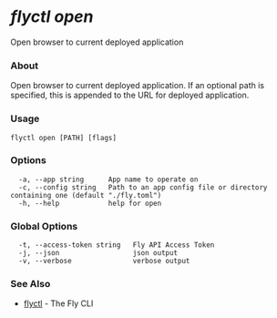 # _flyctl open_

Open browser to current deployed application

### About

Open browser to current deployed application. If an optional path is specified, this is appended to the
URL for deployed application.

### Usage
```
flyctl open [PATH] [flags]
```

### Options

```
  -a, --app string      App name to operate on
  -c, --config string   Path to an app config file or directory containing one (default "./fly.toml")
  -h, --help            help for open
```

### Global Options

```
  -t, --access-token string   Fly API Access Token
  -j, --json                  json output
  -v, --verbose               verbose output
```

### See Also

* [flyctl](/docs/flyctl/help/)	 - The Fly CLI

